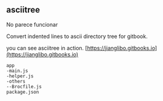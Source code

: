 ## asciitree

No parece funcionar

Convert indented lines to ascii directory tree for gitbook.

you can see asciitree in action. 
[https://jianglibo.gitbooks.io](https://jianglibo.gitbooks.io)

    app
    -main.js
    -helper.js
    -others
    --Brocfile.js
    package.json



